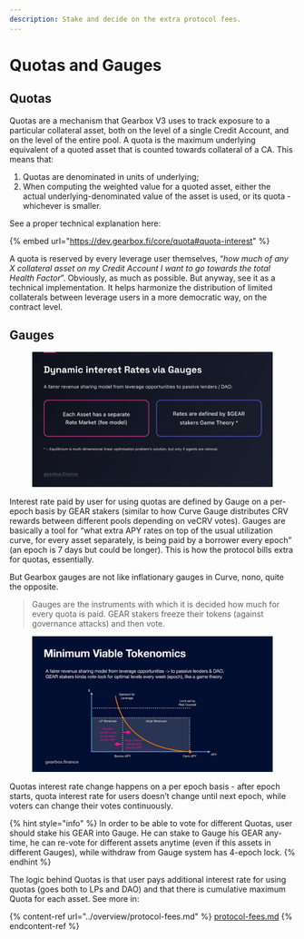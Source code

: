 ```yaml
---
description: Stake and decide on the extra protocol fees.
---
```


# Quotas and Gauges

## Quotas

Quotas are a mechanism that Gearbox V3 uses to track exposure to a particular collateral asset, both on the level of a single Credit Account, and on the level of the entire pool. A quota is the maximum underlying equivalent of a quoted asset that is counted towards collateral of a CA. This means that:

1. Quotas are denominated in units of underlying;
2. When computing the weighted value for a quoted asset, either the actual underlying-denominated value of the asset is used, or its quota - whichever is smaller.

See a proper technical explanation here:

{% embed url="https://dev.gearbox.fi/core/quota#quota-interest" %}

A quota is reserved by every leverage user themselves, “_how much of any X collateral asset on my Credit Account I want to go towards the total Health Factor_”. Obviously, as much as possible. But anyway, see it as a technical implementation. It helps harmonize the distribution of limited collaterals between leverage users in a more democratic way, on the contract level.

## G**auges**

<figure><img src="../.gitbook/assets/GEAR Gauges Quotas.png" alt=""><figcaption></figcaption></figure>

Interest rate paid by user for using quotas are defined by Gauge on a per-epoch basis by GEAR stakers (similar to how Curve Gauge distributes CRV rewards between different pools depending on veCRV votes). Gauges are basically a tool for “what extra APY rates on top of the usual utilization curve, for every asset separately, is being paid by a borrower every epoch” (an epoch is 7 days but could be longer). This is how the protocol bills extra for quotas, essentially.&#x20;

But Gearbox gauges are not like inflationary gauges in Curve, nono, quite the opposite.&#x20;

> Gauges are the instruments with which it is decided how much for every quota is paid. GEAR stakers freeze their tokens (against governance attacks) and then vote.

<figure><img src="../.gitbook/assets/GEAR fair yield distribution.jpeg" alt=""><figcaption></figcaption></figure>

Quotas interest rate change happens on a per epoch basis - after epoch starts, quota interest rate for users doesn’t change until next epoch, while voters can change their votes continuously.

{% hint style="info" %}
In order to be able to vote for different Quotas, user should stake his GEAR into Gauge. He can stake to Gauge his GEAR any- time, he can re-vote for different assets anytime (even if this assets in different Gauges), while withdraw from Gauge system has 4-epoch lock.
{% endhint %}

The logic behind Quotas is that user pays additional interest rate for using quotas (goes both to LPs and DAO) and that there is cumulative maximum Quota for each asset. See more in:

{% content-ref url="../overview/protocol-fees.md" %}
[protocol-fees.md](../overview/protocol-fees.md)
{% endcontent-ref %}
